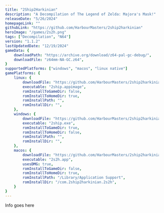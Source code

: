 ```yaml
---
title: "2Ship2Harkinian"
description: "A Decompilation of The Legend of Zelda: Majora's Mask!"
releaseDate: "5/26/2024"
homepageLink: ""
githubLink: "https://github.com/HarbourMasters/2ship2harkinian"
heroImage: "/games/2s2h.png"
tags: ["Decompilation", "N64"]
version: "1.1.2"
lastUpdatedDate: "12/19/2024"
gameData: {
    downloadPath: "https://archive.org/download/z64-pal-gc-debug/",
    downloadFile: "z64mm-NA-GC.z64",
}
supportedPlatforms: ["windows", "macos", "linux native"]
gamePlatforms: {
    linux: {
        downloadFile: "https://github.com/HarbourMasters/2ship2harkinian/releases/download/1.1.2/2Ship-Satoko-Charlie-Linux.zip",
        executable: "2ship.appimage",
        romInstallToGameDir: false,
        romInstallToHomeDir: true,
        romInstallPath: "",
        romInstallDir: "",
    },
    windows: {
        downloadFile: "https://github.com/HarbourMasters/2ship2harkinian/releases/download/1.1.2/2Ship-Satoko-Charlie-Win64.zip",
        executable: "2ship.exe",
        romInstallToGameDir: true,
        romInstallToHomeDir: false,
        romInstallPath: "",
        romInstallDir: "",
    },
    macos: {
        downloadFile: "https://github.com/HarbourMasters/2ship2harkinian/releases/download/1.1.2/2Ship-Satoko-Charlie-Mac.zip",
        executable: "2s2h.app",
        usesDMG: true,
        romInstallToGameDir: false,
        romInstallToHomeDir: true,
        romInstallPath: "/Library/Application Support",
        romInstallDir: "/com.2ship2harkinian.2s2h",
    }
}
---
```


Info goes here
